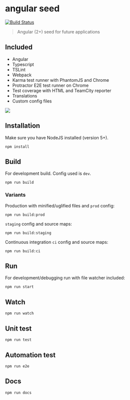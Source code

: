 # angular seed
[![Build Status](https://travis-ci.org/meeroslav/angular-seed.svg?branch=master)](https://travis-ci.org/meeroslav/angular-seed)

> Angular (2+) seed for future applications

## Included
- Angular
- Typescript
- TSLint
- Webpack
- Karma test runner with PhantomJS and Chrome
- Protractor E2E test runner on Chrome
- Test coverage with HTML and TeamCity reporter
- Translations
- Custom config files

![](.github/omg.gif)

## Installation

Make sure you have NodeJS installed (version 5+).
```shell
npm install
```

## Build
For development build. Config used is `dev`.
```shell
npm run build
```

### Variants

Production with minified/uglified files and `prod` config:
```shell
npm run build:prod
```
`staging` config and source maps:
```shell
npm run build:staging
```
Continuous integration `ci` config and source maps:
```shell
npm run build:ci
```

## Run

For development/debugging run with file watcher included:
```shell
npm run start
```

## Watch
```shell
npm run watch
```

## Unit test
```shell
npm run test
```

## Automation test
```shell
npm run e2e
```

## Docs
```shell
npm run docs
```
